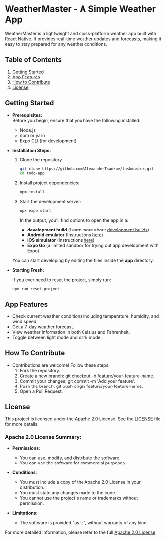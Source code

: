 # WeatherMaster - A Simple Weather App

WeatherMaster is a lightweight and cross-platform weather app built with React Native. It provides real-time weather updates and forecasts, making it easy to stay prepared for any weather conditions.

## Table of Contents

1. [Getting Started](#getting-started)
2. [App Features](#app-features)
3. [How to Contribute](#how-to-contribute)
4. [License](#license)

## Getting Started

- **Prerequisites:**  
  Before you begin, ensure that you have the following installed:

   - Node.js
   - npm or yarn
   - Expo CLI (for development)

- **Installation Steps:**

   1. Clone the repository

      ```bash
      git clone https://github.com/AlexanderTsankov/taskmaster.git
      cd todo-app
      ```

   2. Install project dependencies:

      ```bash
      npm install
      ```

   3. Start the development server:

      ```bash
      npx expo start
      ```

      In the output, you'll find options to open the app in a:
      - **development build** (Learn more about [development builds](https://docs.expo.dev/develop/development-builds/introduction/))
      - **Android emulator** (Instructions [here](https://docs.expo.dev/workflow/android-studio-emulator/))
      - **iOS simulator** (Instructions [here](https://docs.expo.dev/workflow/ios-simulator/))
      - **Expo Go** (a limited sandbox for trying out app development with Expo)

   You can start developing by editing the files inside the **app** directory.

- **Starting Fresh:**

   If you ever need to reset the project, simply run:

   ```bash
   npm run reset-project


## App Features

- Check current weather conditions including temperature, humidity, and wind speed.
- Get a 7-day weather forecast.
- View weather information in both Celsius and Fahrenheit.
- Toggle between light mode and dark mode.


## How To Contribute

- Contributions are welcome! Follow these steps:
   1. Fork the repository.
   2. Create a new branch: git checkout -b feature/your-feature-name.
   3. Commit your changes: git commit -m 'Add your feature'.
   4. Push the branch: git push origin feature/your-feature-name.
   5. Open a Pull Request.

## License

This project is licensed under the Apache 2.0 License. See the [LICENSE](/LICENSE) file for more details.

### Apache 2.0 License Summary:

- **Permissions**:
  - You can use, modify, and distribute the software.
  - You can use the software for commercial purposes.

- **Conditions**:
  - You must include a copy of the Apache 2.0 License in your distribution.
  - You must state any changes made to the code.
  - You cannot use the project's name or trademarks without permission.

- **Limitations**:
  - The software is provided "as is", without warranty of any kind.

For more detailed information, please refer to the full [Apache 2.0 License](http://www.apache.org/licenses/LICENSE-2.0).

